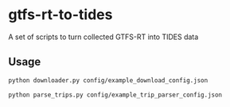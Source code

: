 # gtfs-rt-to-tides
A set of scripts to turn collected GTFS-RT into TIDES data

## Usage

```bash
python downloader.py config/example_download_config.json
```

```bash
python parse_trips.py config/example_trip_parser_config.json
```